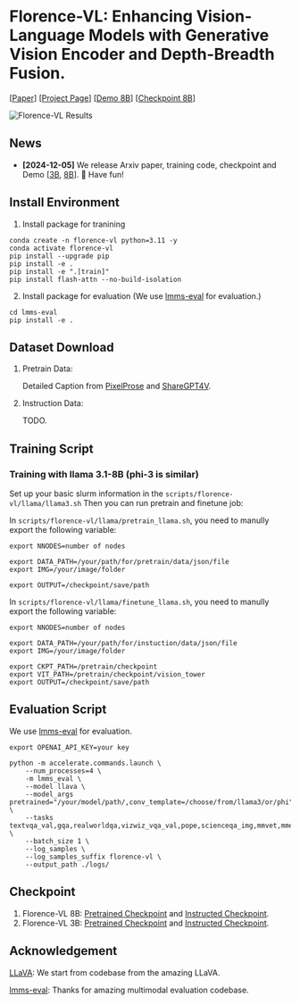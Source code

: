 #  Florence-VL: Enhancing Vision-Language Models with Generative Vision Encoder and Depth-Breadth Fusion.

[[Paper](https://arxiv.org/abs/2412.04424)] [[Project Page](https://jiuhaichen.github.io/florence-vl.github.io/)] [[Demo 8B](https://huggingface.co/spaces/jiuhai/Florence-VL-8B)]  [[Checkpoint 8B](https://huggingface.co/jiuhai/florence-vl-8b-sft)]


![Florence-VL Results](playground/data/results.png)


## News
* **[2024-12-05]** We release Arxiv paper, training code, checkpoint and Demo [[3B](https://huggingface.co/spaces/jiuhai/Florence-VL-3B), [8B](https://huggingface.co/spaces/jiuhai/Florence-VL-8B)]. 🤗 Have fun!


## Install Environment

1. Install package for tranining
```Shell
conda create -n florence-vl python=3.11 -y
conda activate florence-vl
pip install --upgrade pip  
pip install -e .
pip install -e ".[train]"
pip install flash-attn --no-build-isolation
```

2. Install package for evaluation (We use [lmms-eval](https://github.com/EvolvingLMMs-Lab/lmms-eval) for evaluation.)
```
cd lmms-eval
pip install -e .
```


## Dataset Download

1. Pretrain Data:

   Detailed Caption from [PixelProse](https://huggingface.co/datasets/tomg-group-umd/pixelprose) and [ShareGPT4V](https://huggingface.co/datasets/Lin-Chen/ShareGPT4V).

2. Instruction Data:

   TODO.

## Training Script
### Training with llama 3.1-8B (phi-3 is similar)

Set up your basic slurm information in the  ```scripts/florence-vl/llama/llama3.sh```
Then you can run pretrain and finetune job:


In ```scripts/florence-vl/llama/pretrain_llama.sh```, you need to manully export the following variable:

```shell
export NNODES=number of nodes

export DATA_PATH=/your/path/for/pretrain/data/json/file
export IMG=/your/image/folder

export OUTPUT=/checkpoint/save/path
```




In ```scripts/florence-vl/llama/finetune_llama.sh```, you need to manully export the following variable:


```shell
export NNODES=number of nodes

export DATA_PATH=/your/path/for/instuction/data/json/file
export IMG=/your/image/folder

export CKPT_PATH=/pretrain/checkpoint
export VIT_PATH=/pretrain/checkpoint/vision_tower
export OUTPUT=/checkpoint/save/path
```


## Evaluation Script

We use [lmms-eval](https://github.com/EvolvingLMMs-Lab/lmms-eval) for evaluation.

```shell
export OPENAI_API_KEY=your key
```

```shell
python -m accelerate.commands.launch \
    --num_processes=4 \
    -m lmms_eval \
    --model llava \
    --model_args pretrained="/your/model/path/,conv_template=/choose/from/llama3/or/phi" \
    --tasks  textvqa_val,gqa,realworldqa,vizwiz_vqa_val,pope,scienceqa_img,mmvet,mme,seedbench,hallusion_bench_image,llava_in_the_wild,mathvista_testmini,docvqa_val,ocrbench,chartqa,ai2d,mmmu_val,mmbench_en_dev,infovqa_val,mmbench_cn_dev,mmstar \
    --batch_size 1 \
    --log_samples \
    --log_samples_suffix florence-vl \
    --output_path ./logs/
```



## Checkpoint 

1. Florence-VL 8B: [Pretrained Checkpoint](https://huggingface.co/jiuhai/florence-vl-8b-pretrain) and [Instructed Checkpoint](https://huggingface.co/jiuhai/florence-vl-8b-sft).
2. Florence-VL 3B: [Pretrained Checkpoint](https://huggingface.co/jiuhai/florence-vl-3b-pretrain) and [Instructed Checkpoint](https://huggingface.co/jiuhai/florence-vl-8b-sft).



## Acknowledgement

[LLaVA](https://github.com/haotian-liu/LLaVA): We start from codebase from the amazing LLaVA.

[lmms-eval](https://github.com/EvolvingLMMs-Lab/lmms-eval): Thanks for amazing multimodal evaluation codebase.




